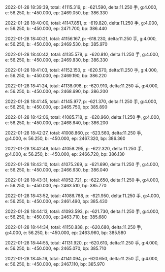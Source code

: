 2022-01-28 18:39:39, total: 41115.319, p: -621.590, delta:11.250 手, g:4.000, e: 56.250, b: -450.000, ep: 2469.050, bp: 386.330

2022-01-28 18:40:00, total: 41147.851, p: -619.820, delta:11.250 手, g:4.000, e: 56.250, b: -450.000, ep: 2471.700, bp: 386.440

2022-01-28 18:40:21, total: 41156.167, p: -618.230, delta:11.250 手, g:4.000, e: 56.250, b: -450.000, ep: 2469.530, bp: 385.970

2022-01-28 18:40:42, total: 41135.578, p: -620.810, delta:11.250 手, g:4.000, e: 56.250, b: -450.000, ep: 2469.830, bp: 386.330

2022-01-28 18:41:03, total: 41152.150, p: -620.570, delta:11.250 手, g:4.000, e: 56.250, b: -450.000, ep: 2469.190, bp: 386.220

2022-01-28 18:41:24, total: 41138.098, p: -620.910, delta:11.250 手, g:4.000, e: 56.250, b: -450.000, ep: 2468.690, bp: 386.200

2022-01-28 18:41:45, total: 41145.977, p: -621.370, delta:11.250 手, g:4.000, e: 56.250, b: -450.000, ep: 2465.750, bp: 385.890

2022-01-28 18:42:06, total: 41085.718, p: -620.960, delta:11.250 手, g:4.000, e: 56.250, b: -450.000, ep: 2468.640, bp: 386.200

2022-01-28 18:42:27, total: 41008.860, p: -623.560, delta:11.250 手, g:4.000, e: 56.250, b: -450.000, ep: 2467.320, bp: 386.360

2022-01-28 18:42:49, total: 41058.295, p: -622.320, delta:11.250 手, g:4.000, e: 56.250, b: -450.000, ep: 2466.720, bp: 386.130

2022-01-28 18:43:10, total: 41075.269, p: -621.690, delta:11.250 手, g:4.000, e: 56.250, b: -450.000, ep: 2466.630, bp: 386.040

2022-01-28 18:43:31, total: 41052.721, p: -622.650, delta:11.250 手, g:4.000, e: 56.250, b: -450.000, ep: 2463.510, bp: 385.770

2022-01-28 18:43:52, total: 41086.768, p: -621.950, delta:11.250 手, g:4.000, e: 56.250, b: -450.000, ep: 2461.490, bp: 385.430

2022-01-28 18:44:13, total: 41093.593, p: -621.730, delta:11.250 手, g:4.000, e: 56.250, b: -450.000, ep: 2463.710, bp: 385.680

2022-01-28 18:44:34, total: 41150.838, p: -620.680, delta:11.250 手, g:4.000, e: 56.250, b: -450.000, ep: 2463.960, bp: 385.580

2022-01-28 18:44:55, total: 41131.920, p: -620.610, delta:11.250 手, g:4.000, e: 56.250, b: -450.000, ep: 2465.070, bp: 385.710

2022-01-28 18:45:16, total: 41141.094, p: -620.650, delta:11.250 手, g:4.000, e: 56.250, b: -450.000, ep: 2467.110, bp: 385.970